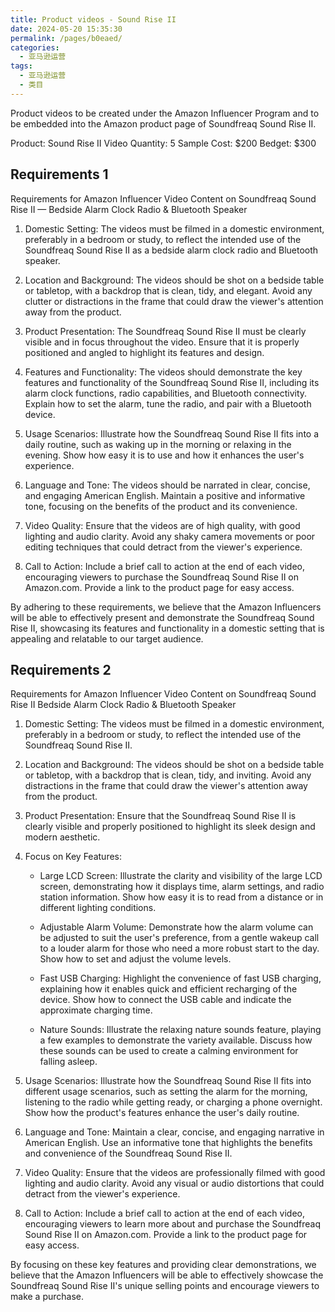 ```yaml
---
title: Product videos - Sound Rise II
date: 2024-05-20 15:35:30
permalink: /pages/b0eaed/
categories: 
  - 亚马逊运营
tags: 
  - 亚马逊运营
  - 类目
---
```


Product videos to be created under the Amazon Influencer Program and to be embedded into the Amazon product page of Soundfreaq Sound Rise II.

Product: Sound Rise II
Video Quantity: 5
Sample Cost: \$200
Bedget: \$300

## Requirements 1

Requirements for Amazon Influencer Video Content on Soundfreaq Sound Rise II — Bedside Alarm Clock Radio & Bluetooth Speaker

1. Domestic Setting:
   The videos must be filmed in a domestic environment, preferably in a bedroom or study, to reflect the intended use of the Soundfreaq Sound Rise II as a bedside alarm clock radio and Bluetooth speaker.

2. Location and Background:
   The videos should be shot on a bedside table or tabletop, with a backdrop that is clean, tidy, and elegant. Avoid any clutter or distractions in the frame that could draw the viewer's attention away from the product.

3. Product Presentation:
   The Soundfreaq Sound Rise II must be clearly visible and in focus throughout the video. Ensure that it is properly positioned and angled to highlight its features and design.

4. Features and Functionality:
   The videos should demonstrate the key features and functionality of the Soundfreaq Sound Rise II, including its alarm clock functions, radio capabilities, and Bluetooth connectivity. Explain how to set the alarm, tune the radio, and pair with a Bluetooth device.

5. Usage Scenarios:
   Illustrate how the Soundfreaq Sound Rise II fits into a daily routine, such as waking up in the morning or relaxing in the evening. Show how easy it is to use and how it enhances the user's experience.

6. Language and Tone:
   The videos should be narrated in clear, concise, and engaging American English. Maintain a positive and informative tone, focusing on the benefits of the product and its convenience.

7. Video Quality:
   Ensure that the videos are of high quality, with good lighting and audio clarity. Avoid any shaky camera movements or poor editing techniques that could detract from the viewer's experience.

8. Call to Action:
   Include a brief call to action at the end of each video, encouraging viewers to purchase the Soundfreaq Sound Rise II on Amazon.com. Provide a link to the product page for easy access.

By adhering to these requirements, we believe that the Amazon Influencers will be able to effectively present and demonstrate the Soundfreaq Sound Rise II, showcasing its features and functionality in a domestic setting that is appealing and relatable to our target audience.

## Requirements 2

Requirements for Amazon Influencer Video Content on Soundfreaq Sound Rise II Bedside Alarm Clock Radio & Bluetooth Speaker

1. Domestic Setting:
   The videos must be filmed in a domestic environment, preferably in a bedroom or study, to reflect the intended use of the Soundfreaq Sound Rise II.

2. Location and Background:
   The videos should be shot on a bedside table or tabletop, with a backdrop that is clean, tidy, and inviting. Avoid any distractions in the frame that could draw the viewer's attention away from the product.

3. Product Presentation:
   Ensure that the Soundfreaq Sound Rise II is clearly visible and properly positioned to highlight its sleek design and modern aesthetic.

4. Focus on Key Features:

   - Large LCD Screen: Illustrate the clarity and visibility of the large LCD screen, demonstrating how it displays time, alarm settings, and radio station information. Show how easy it is to read from a distance or in different lighting conditions.

   - Adjustable Alarm Volume:
     Demonstrate how the alarm volume can be adjusted to suit the user's preference, from a gentle wakeup call to a louder alarm for those who need a more robust start to the day. Show how to set and adjust the volume levels.

   - Fast USB Charging: Highlight the convenience of fast USB charging, explaining how it enables quick and efficient recharging of the device. Show how to connect the USB cable and indicate the approximate charging time.

   - Nature Sounds: Illustrate the relaxing nature sounds feature, playing a few examples to demonstrate the variety available. Discuss how these sounds can be used to create a calming environment for falling asleep.

5. Usage Scenarios:
   Illustrate how the Soundfreaq Sound Rise II fits into different usage scenarios, such as setting the alarm for the morning, listening to the radio while getting ready, or charging a phone overnight. Show how the product's features enhance the user's daily routine.

6. Language and Tone:
   Maintain a clear, concise, and engaging narrative in American English. Use an informative tone that highlights the benefits and convenience of the Soundfreaq Sound Rise II.

7. Video Quality:
   Ensure that the videos are professionally filmed with good lighting and audio clarity. Avoid any visual or audio distortions that could detract from the viewer's experience.

8. Call to Action:
   Include a brief call to action at the end of each video, encouraging viewers to learn more about and purchase the Soundfreaq Sound Rise II on Amazon.com. Provide a link to the product page for easy access.

By focusing on these key features and providing clear demonstrations, we believe that the Amazon Influencers will be able to effectively showcase the Soundfreaq Sound Rise II's unique selling points and encourage viewers to make a purchase.
